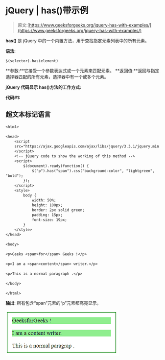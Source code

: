 # jQuery | has()带示例

> 原文:[https://www.geeksforgeeks.org/jquery-has-with-examples/](https://www.geeksforgeeks.org/jquery-has-with-examples/)

**has()** 是 jQuery 中的一个内置方法，用于查找指定元素列表中的所有元素。

**语法:**

```
$(selector).has(element)
```

**参数:**它接受一个参数表达式或一个元素来匹配元素。
**返回值:**返回与指定选择器匹配的所有元素，选择器中有一个或多个元素。

**jQuery 代码显示 has()方法的工作方式:**

**代码#1:**

## 超文本标记语言

```
<html>

<head>
    <script
    src="https://ajax.googleapis.com/ajax/libs/jquery/3.3.1/jquery.min.js">
    </script>
    <!-- jQuery code to show the working of this method -->
    <script>
        $(document).ready(function() {
            $("p").has("span").css("background-color", "lightgreen", "bold");
        });
    </script>
    <style>
        body {
            width: 50%;
            height: 100px;
            border: 2px solid green;
            padding: 15px;
            font-size: 19px;
        }
    </style>
</head>

<body>

<p>Geeks <span>for</span> Geeks !</p>

<p>I am a <span>content</span> writer.</p>

<p>This is a normal paragraph .</p>

</body>

</html>
```

**输出:**
所有包含“span”元素的“p”元素都高亮显示。

![](img/141d2277e4fcd15be43998dfa39b658b.png)
